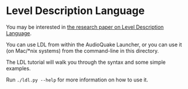 Level Description Language
==========================

You may be interested in [the research paper on Level Description Language](http://hdl.handle.net/2134/4478).

You can use LDL from within the AudioQuake Launcher, or you can use it (on Mac/*nix systems) from the command-line in this directory.

The LDL tutorial will walk you through the syntax and some simple examples.

Run `./ldl.py --help` for more information on how to use it.
